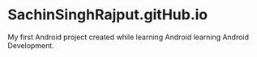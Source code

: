 # SachinSinghRajput.gitHub.io
My first Android project created while learning Android learning Android Development.
